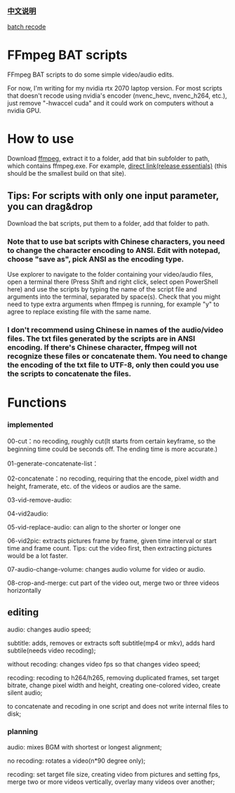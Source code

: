 ### [中文说明](README.md)

[batch recode](batch-recode-ps1-bat-批量转码压缩/README2.md)


# FFmpeg BAT scripts
FFmpeg BAT scripts to do some simple video/audio edits.

For now, I'm writing for my nvidia rtx 2070 laptop version. For most scripts that doesn't recode using nvidia's encoder (nvenc_hevc, nvenc_h264, etc.), just remove "-hwaccel cuda" and it could work on computers without a nvidia GPU.

# How to use
Download [ffmpeg](https://www.gyan.dev/ffmpeg/builds/), extract it to a folder, add that bin subfolder to path, which contains ffmpeg.exe. For example, [direct link(release essentials)](https://www.gyan.dev/ffmpeg/builds/ffmpeg-release-essentials.7z) (this should be the smallest build on that site).

## Tips: For scripts with only one input parameter, you can drag&drop

Download the bat scripts, put them to a folder, add that folder to path.

### Note that to use bat scripts with Chinese characters, you need to change the character encoding to ANSI. Edit with notepad, choose "save as", pick ANSI as the encoding type.

Use explorer to navigate to the folder containing your video/audio files, open a terminal there (Press Shift and right click, select open PowerShell here) and use the scripts by typing the name of the script file and arguments into the terminal, separated by space(s). Check that you might need to type extra arguments when ffmpeg is running, for example "y" to agree to replace existing file with the same name.

### I don't recommend using Chinese in names of the audio/video files. The txt files generated by the scripts are in ANSI encoding. If there's Chinese character, ffmpeg will not recognize these files or concatenate them. You need to change the encoding of the txt file to UTF-8, only then could you use the scripts to concatenate the files.

# Functions
### implemented
00-cut：no recoding, roughly cut(It starts from certain keyframe, so the beginning time could be seconds off. The ending time is more accurate.)

01-generate-concatenate-list：

02-concatenate：no recoding, requiring that the encode, pixel width and height, framerate, etc. of the videos or audios are the same.

03-vid-remove-audio:

04-vid2audio:

05-vid-replace-audio: can align to the shorter or longer one

06-vid2pic: extracts pictures frame by frame, given time interval or start time and frame count. Tips: cut the video first, then extracting pictures would be a lot faster.

07-audio-change-volume: changes audio volume for video or audio.

08-crop-and-merge: cut part of the video out, merge two or three videos horizontally

## editing
audio: changes audio speed;

subtitle: adds, removes or extracts soft subtitle(mp4 or mkv), adds hard subtile(needs video recoding);

without recoding: changes video fps so that changes video speed;

recoding: recoding to h264/h265, removing duplicated frames, set target bitrate, change pixel width and height, creating one-colored video, create silent audio;

to concatenate and recoding in one script and does not write internal files to disk;

### planning
audio: mixes BGM with shortest or longest alignment;

no recoding: rotates a video(n*90 degree only);

recoding: set target file size, creating video from pictures and setting fps, merge two or more videos vertically, overlay many videos over another;